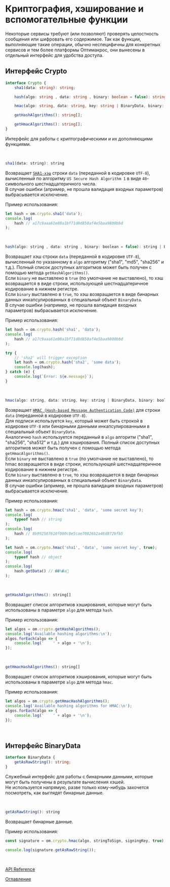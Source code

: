 # Криптография, хэширование и вспомогательные функции

Некоторые сервисы требуют (или позволяют) проверять целостность сообщения или шифровать его содержимое. Так как функции, выполняющие такие операции, обычно неспецифичны для конкретных сервисов и тем более платформы Оптимакрос, они вынесены в отдельный интерфейс для удобства доступа.

## Интерфейс Crypto<a name="crypto"></a>
```ts
interface Crypto {
	sha1(data: string): string;

	hash(algo: string , data: string , binary: boolean = false): string | BinaryData;

	hmac(algo: string, data: string, key: string | BinaryData, binary: boolean = false): string | BinaryData;

	getHashAlgorithms(): string[];

	getHmacAlgorithms(): string[];
}
```
Интерфейс для работы с криптографическими и их дополняющими функциями.

&nbsp;

```js
sha1(data: string): string
```
Возвращает [`SHA1-хэш`](https://en.wikipedia.org/wiki/SHA-1) строки `data` (переданной в кодировке `UTF-8`), вычисленный по алгоритму `US Secure Hash Algorithm 1` в виде `40`-символьного шестнадцатеричного числа.<br>
В случае ошибки (апример, не прошла валидация входных параметров) выбрасывается исключение.

Пример использования:

```js
let hash = om.crypto.sha1('data');
console.log(
    hash // a17c9aaa61e80a1bf71d0d850af4e5baa9800bbd
);
```

&nbsp;

```js
hash(algo: string , data: string , binary: boolean = false): string | BinaryData
```
Возвращает хэш строки `data` (переданной в кодировке `UTF-8`), вычисленный по указанному в `algo` алгоритму ("sha1", "md5", "sha256" и т.д.). Полный список доступных алгоритмов может быть получен с помощью метода `getHashAlgorithms()`.<br>
Если `binary` не выставлено в `true` (по умолчание не выставлено), то хэш возвращается в виде строки, использующей шестнадцатеричное кодирование в нижнем регистре.<br>
Если `binary` выставлено в `true`, то хэш возвращается в виде бинарных данных инкапсулированных в специальный объект `BinaryData`.<br>
В случае ошибки (например, не прошла валидация входных параметров) выбрасывается исключение.

Пример использования:

```js
let hash = om.crypto.hash('sha1', 'data');
console.log(
    hash // a17c9aaa61e80a1bf71d0d850af4e5baa9800bbd
);
```
```js
try {
    // 'sha2' will trigger exception
    let hash = om.crypto.hash('sha2', 'some data');
    console.log(hash);
} catch (e) {
    console.log(`Error: ${e.message}`);
}

```

&nbsp;

```js
hmac(algo: string, data: string, key: string | BinaryData, binary: boolean = false): string | BinaryData
```
Возвращает [`HMAC (Hash-based Message Authentication Code)`](https://ru.wikipedia.org/wiki/HMAC) для строки `data` (переданной в кодировке `UTF-8`).<br>
Для подписи используется `key`, который может быть строкой в кодировке `UTF-8` или бинарными данными инкапсулированными в специальный объект `BinaryData`.<br>
Аналогично `hash` используется переданный в `algo` алгоритм ("sha1", "sha256", "sha512" и т.д.) для хэширования. Полный список доступных алгоритмов может быть получен с помощью метода `getHmacAlgorithms()`.<br>
Если `binary` не выставлено в `true` (по умолчание не выставлено), то hmac возвращается в виде строки, использующей шестнадцатеричное кодирование в нижнем регистре.<br>
Если `binary` выставлено в `true`, то хэш возвращается в виде бинарных данных инкапсулированных в специальный объект `BinaryData`.<br>
В случае ошибки (апример, не прошла валидация входных параметров) выбрасывается исключение.

Пример использования:

```js
let hash = om.crypto.hmac('sha1', 'data', 'some secret key');
console.log(
    typeof hash // string
);
console.log(
    hash // 8b992587610f000c8e5cae70826b2a46d872bfb5
);
```
```js
let hash = om.crypto.hmac('sha1', 'data', 'some secret key', true);
console.log(
    typeof hash // object
);
console.log(
    hash.getData() // ��%�a
);
```

&nbsp;

```js
getHashAlgorithms(): string[]
```
Возвращает список алгоритмов хэширования, которые могут быть использованы в параметре `algo` для метода `hash`.

Пример использования:

```js
let algos = om.crypto.getHashAlgorithms();
console.log('Available hashing algorithms:\n');
algos.forEach(algo => {
    console.log('    ' + algo + '\n');
});

```

&nbsp;

```js
getHmacHashAlgorithms(): string[]
```
Возвращает список алгоритмов хэширования, которые могут быть использованы в параметре `algo` для метода `hmac`.

Пример использования:

```js
let algos = om.crypto.getHmacHashAlgorithms();
console.log('Available hashing algorithms for HMAC:\n');
algos.forEach(algo => {
    console.log('    ' + algo + '\n');
});

```

&nbsp;

## Интерфейс BinaryData<a name="binarydata"></a>
```ts
interface BinaryData {
    getAsRawString(): string;
}
```
Служебный интерфейс для работы с бинарными данными, которые могут быть получены в результате вычисления хэшей.<br>
Не используется напрямую, разве только кому-нибудь захочется посмотреть, как выглядят бинарные данные. 

&nbsp;

```js
getAsRawString(): string
```
Возвращает бинарные данные.

Пример использования:

```js
const signature = om.crypto.hmac(algo, stringToSign, signingKey, true);

console.log(signature.getAsRawString());

```

&nbsp;

[API Reference](./API.md)

[Оглавление](../README.md)
